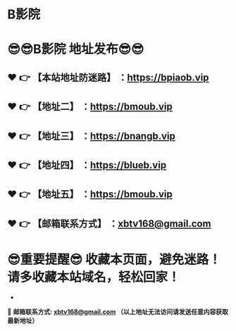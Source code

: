 # B影院
:sunglasses::sunglasses:B影院 地址发布:sunglasses::sunglasses:
==
:heart: :point_right: 【本站地址防迷路】 ：https://bpiaob.vip
------
:heart: :point_right: 【地址二】 ：https://bmoub.vip
------
:heart: :point_right: 【地址三】 ：https://bnangb.vip
------
:heart: :point_right: 【地址四】 ：https://blueb.vip
------
:heart: :point_right: 【地址五】 ：https://bmoub.vip
------
:heart: :point_right: 【邮箱联系方式】 ：xbtv168@gmail.com
------
:sunglasses:重要提醒:sunglasses: 收藏本页面，避免迷路！请多收藏本站域名，轻松回家！
==

-

:e-mail: __邮箱联系方式: xbtv168@gmail.com （以上地址无法访问请发送任意内容获取最新地址）__
